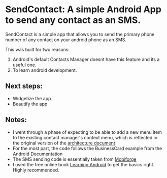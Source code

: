 SendContact:  A simple Android App to send any contact as an SMS.
=================================================================

SendContact is a simple app that allows you to send the primary phone number of any contact on your android phone as an SMS.

This was built for two reasons:

1. Android's default Contacts Manager doesnt have this feature and its a useful one.
2. To learn android development.

Next steps:
-----------
- Widgetize the app
- Beautify the app

Notes:
------
* I went through a phase of expecting to be able to add a new menu item to the existing contact manager's context menu, which is reflected in the original version of the [architecture document](https://raw.github.com/vinodkd/SendContact/master/send_contact.html)
* For the most part, the code follows the BusinessCard example from the Android Documentation
* The SMS sending code is essentially taken from [Mobiforge](http://mobiforge.com/developing/story/sms-messaging-android)
* I used the free online book [Learning Android]( http://ofps.oreilly.com/titles/9781449390501/index.html) to get the basics right. Highly recommended.